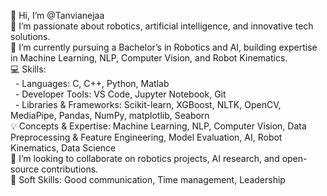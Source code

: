 👋 Hi, I’m @Tanvianejaa<br>
👀 I’m passionate about robotics, artificial intelligence, and innovative tech solutions.<br>
🌱 I’m currently pursuing a Bachelor’s in Robotics and AI, building expertise in Machine Learning, NLP, Computer Vision, and Robot Kinematics.<br>
💻 Skills:<br>
&nbsp;&nbsp;- Languages: C, C++, Python, Matlab<br>
&nbsp;&nbsp;- Developer Tools: VS Code, Jupyter Notebook, Git<br>
&nbsp;&nbsp;- Libraries & Frameworks: Scikit-learn, XGBoost, NLTK, OpenCV, MediaPipe, Pandas, NumPy, matplotlib, Seaborn<br>
💡 Concepts & Expertise: Machine Learning, NLP, Computer Vision, Data Preprocessing & Feature Engineering, Model Evaluation, AI, Robot Kinematics, Data Science<br>
🤝 I’m looking to collaborate on robotics projects, AI research, and open-source contributions.<br>
🌟 Soft Skills: Good communication, Time management, Leadership

